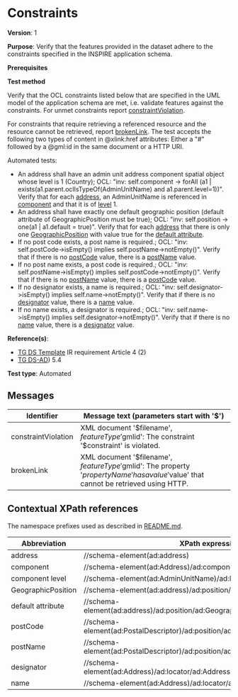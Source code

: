 # Constraints

**Version**: 1

**Purpose**: Verify that the features provided in the dataset adhere to the constraints specified in the INSPIRE application schema.

**Prerequisites**

**Test method**

Verify that the OCL constraints listed below that are specified in the UML model of the application schema are met, i.e. validate features against the constraints. For unmet constraints report [constraintViolation](#constraintViolation). 

For constraints that require retrieving a referenced resource and the resource cannot be retrieved, report [brokenLink](#brokenLink). The test accepts the following two types of content in @xlink:href attributes: Either a "#" followed by a @gml:id in the same document or a HTTP URI.

Automated tests:

* An address shall have an admin unit address component spatial object whose level is 1 (Country); OCL: "inv: self.component -> forAll (a1 | exists(a1.parent.oclIsTypeOf(AdminUnitName) and a1.parent.level=1))". Verify that for each [address](#address), an AdminUnitName is referenced in [component](#component) and that it is of [level](#level) 1.
* An address shall have exactly one default geographic position (default attribute of GeographicPosition must be true); OCL: "inv: self.position -> one(a1 | a1.default = true)". Verify that for each [address](#address) that there is only one [GeographicPosition](#GeographicPosition) with value true for the [default attribute](#default).  
* If no post code exists, a post name is required.; OCL: "inv: self.postCode->isEmpty() implies self.postName->notEmpty()". Verify that if there is no [postCode](#postCode) value, there is a [postName](#postName) value.
* If no post name exists, a post code is required.; OCL: "inv: self.postName->isEmpty() implies self.postCode->notEmpty()". Verify that if there is no [postName](#postName) value, there is a [postCode](#postCode) value.
* If no designator exists, a name is required.; OCL: "inv: self.designator->isEmpty() implies self.name->notEmpty()". Verify that if there is no [designator](#designator) value, there is a [name](#name) value.
* If no name exists, a designator is required.; OCL: "inv: self.name->isEmpty() implies self.designator->notEmpty()". Verify that if there is no [name](#name) value, there is a [designator](#designator) value.

**Reference(s)**: 

* [TG DS Template](http://inspire.ec.europa.eu/id/ats/data-ad/3.2/ad-as/README#ref_TG_DS_tmpl) IR requirement Article 4 (2)
* [TG DS-AD](http://inspire.ec.europa.eu/id/ats/data-ad/3.2/ad-as/README#ref_TG_DS_AD)) 5.4

**Test type**: Automated

## Messages

Identifier  |  Message text (parameters start with '$')
---------------------------------------------------------- | -------------------------------------------------------------------------
constraintViolation <a name="constraintViolation"/>  |  XML document '$filename', $featureType '$gmlid': The constraint '$constraint' is violated.
brokenLink <a name="brokenLink"/>  |  XML document '$filename', $featureType '$gmlid': The property '$propertyName' has a value '$value' that cannot be retrieved using HTTP.

## Contextual XPath references

The namespace prefixes used as described in [README.md](http://inspire.ec.europa.eu/id/ats/data-ps/3.2/ps-p-as/README#namespaces).

Abbreviation                                               |  XPath expression
---------------------------------------------------------- | -------------------------------------------------------------------------
address <a name="address"></a> 	| 	//schema-element(ad:address)
component <a name="component"></a>   | //schema-element(ad:Address)/ad:component
component level <a name="level"></a>  | //schema-element(ad:AdminUnitName)/ad:level
GeographicPosition <a name="GeographicPosition"></a> 	| 	//schema-element(ad:address)/ad:position/ad:GeographicPosition
default attribute <a name="default"></a> 	| 	//schema-element(ad:address)/ad:position/ad:GeographicPosition/ad:default
postCode <a name="postCode"></a> 	| 	//schema-element(ad:PostalDescriptor)/ad:position/ad:PostalDescriptor/ad:postCode
postName <a name="postName"></a> 	| 	//schema-element(ad:PostalDescriptor)/ad:position/ad:PostalDescriptor/ad:postName
designator <a name="designator"></a> 	| 	//schema-element(ad:Address)/ad:locator/ad:AddressLocator/ad:designator
name <a name="name"></a> 	| 	//schema-element(ad:Address)/ad:locator/ad:AddressLocator/ad:name
